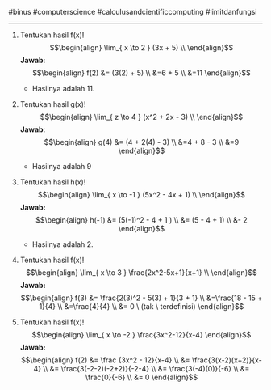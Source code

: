#binus #computerscience #calculusandcientificcomputing #limitdanfungsi 
___
1.  Tentukan hasil f(x)!
$$\begin{align}
\lim_{ x \to 2 } (3x + 5) \\
\end{align}$$
	**Jawab**: 
$$\begin{align}
f(2) &= (3(2) + 5) \\
&=6 + 5 \\
&=11
\end{align}$$
	- Hasilnya adalah 11.

2.  Tentukan hasil g(x)!
$$\begin{align}
\lim_{ z \to 4 } (x^2 + 2x - 3) \\
\end{align}$$
	**Jawab**:
$$\begin{align}
g(4) &= (4 + 2(4) - 3) \\
&=4 + 8 - 3 \\
&=9
\end{align}$$
	- Hasilnya adalah 9

3.  Tentukan hasil h(x)!
$$\begin{align}
\lim_{ x \to -1 } (5x^2 - 4x + 1) \\
\end{align}$$
	**Jawab:**
$$\begin{align}
h(-1) &= (5(-1)^2 - 4 + 1 ) \\
&= (5 - 4 + 1) \\
&- 2
\end{align}$$
	- Hasilnya adalah 2.
4.  Tentukan hasil f(x)!
$$\begin{align}
\lim_{ x \to 3 } \frac{2x^2-5x+1}{x+1} \\
\end{align}$$
	**Jawab:**
$$\begin{align}
f(3) &= \frac{2(3)^2 - 5(3) + 1}{3 + 1} \\
&=\frac{18 - 15 + 1}{4} \\
&=\frac{4}{4} \\
&= 0 \ (tak \ terdefinisi)
\end{align}$$
5.  Tentukan hasil f(x)!
$$\begin{align}
\lim_{ x \to -2 } \frac{3x^2-12}{x-4}
\end{align}$$
	**Jawab:**
$$\begin{align}
f(2) &= \frac {3x^2 - 12}{x-4} \\
&= \frac{3(x-2)(x+2)}{x-4} \\
&= \frac{3(-2-2)(-2+2)}{-2-4} \\
&= \frac{3(-4)(0)}{-6} \\
&= \frac{0}{-6} \\
&= 0
\end{align}$$
